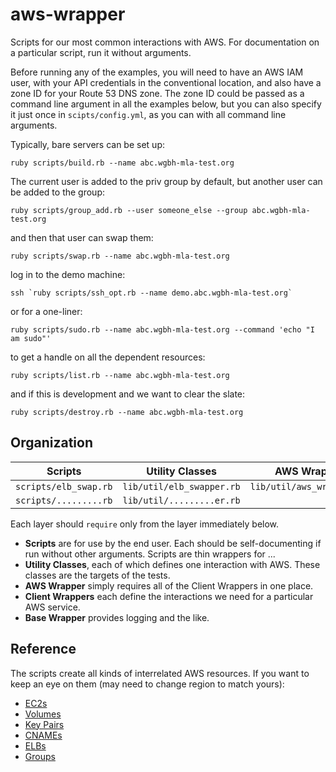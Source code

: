 # aws-wrapper

Scripts for our most common interactions with AWS. 
For documentation on a particular script, run it without arguments.

Before running any of the examples, you will need to have an AWS IAM user,
with your API credentials in the conventional location, and also have a zone ID 
for your Route 53 DNS zone. The zone ID could be passed as a command line
argument in all the examples below, but you can also specify it just once in
`scipts/config.yml`, as you can with all command line arguments.

Typically, bare servers can be set up:
```
ruby scripts/build.rb --name abc.wgbh-mla-test.org
```

The current user is added to the priv group by default,
but another user can be added to the group:
```
ruby scripts/group_add.rb --user someone_else --group abc.wgbh-mla-test.org
```

and then that user can swap them:
```
ruby scripts/swap.rb --name abc.wgbh-mla-test.org
```

log in to the demo machine:
```
ssh `ruby scripts/ssh_opt.rb --name demo.abc.wgbh-mla-test.org`
```

or for a one-liner:
```
ruby scripts/sudo.rb --name abc.wgbh-mla-test.org --command 'echo "I am sudo"'
```

to get a handle on all the dependent resources:
```
ruby scripts/list.rb --name abc.wgbh-mla-test.org
```

and if this is development and we want to clear the slate:
```
ruby scripts/destroy.rb --name abc.wgbh-mla-test.org
```

## Organization

| Scripts | Utility Classes | AWS Wrapper | Client Wrappers | Base Wrapper |
| -- | -- | -- | -- | -- |
| `scripts/elb_swap.rb` | `lib/util/elb_swapper.rb` | `lib/util/aws_wrapper.rb` | `lib/core/elb_wrapper.rb` | `lib/core/base_wrapper.rb` |
| `scripts/.........rb` | `lib/util/.........er.rb` |                           | `lib/core/..._wrapper.rb` |                            |

Each layer should `require` only from the layer immediately below.

- **Scripts** are for use by the end user. Each should be self-documenting if run without other arguments. Scripts are thin wrappers for ...
- **Utility Classes**, each of which defines one interaction with AWS. These classes are the targets of the tests.
- **AWS Wrapper** simply requires all of the Client Wrappers in one place.
- **Client Wrappers** each define the interactions we need for a particular AWS service.
- **Base Wrapper** provides logging and the like.

## Reference

The scripts create all kinds of interrelated AWS resources. If you want to keep an eye on them
(may need to change region to match yours):

- [EC2s](https://console.aws.amazon.com/ec2/v2/home?region=us-east-1#Instances:sort=desc:launchTime)
- [Volumes](https://console.aws.amazon.com/ec2/v2/home?region=us-east-1#Volumes:sort=desc:createTime)
- [Key Pairs](https://console.aws.amazon.com/ec2/v2/home?region=us-east-1#KeyPairs:sort=keyName)
- [CNAMEs](https://console.aws.amazon.com/route53/home?region=us-east-1)
- [ELBs](https://console.aws.amazon.com/ec2/v2/home?region=us-east-1#LoadBalancers:)
- [Groups](https://console.aws.amazon.com/iam/home?region=us-east-1#groups)
